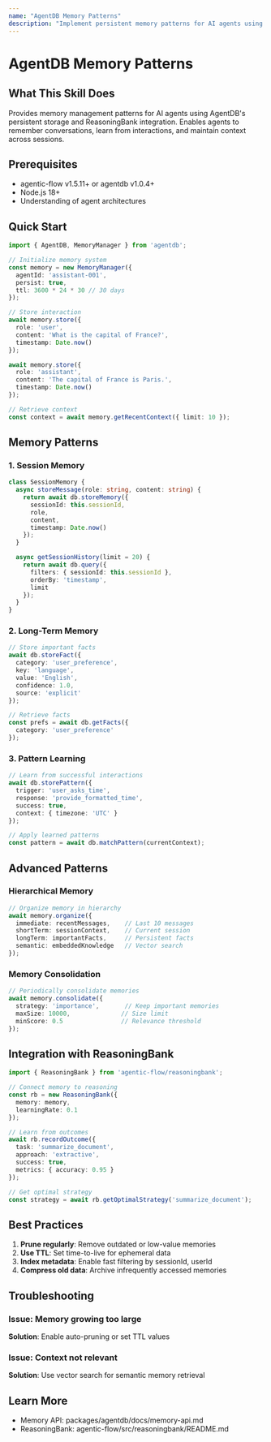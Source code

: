 ```yaml
---
name: "AgentDB Memory Patterns"
description: "Implement persistent memory patterns for AI agents using AgentDB. Includes session memory, long-term storage, pattern learning, and context management. Use when building stateful agents, chat systems, or intelligent assistants."
---
```


# AgentDB Memory Patterns

## What This Skill Does

Provides memory management patterns for AI agents using AgentDB's persistent storage and ReasoningBank integration. Enables agents to remember conversations, learn from interactions, and maintain context across sessions.

## Prerequisites

- agentic-flow v1.5.11+ or agentdb v1.0.4+
- Node.js 18+
- Understanding of agent architectures

## Quick Start

```typescript
import { AgentDB, MemoryManager } from 'agentdb';

// Initialize memory system
const memory = new MemoryManager({
  agentId: 'assistant-001',
  persist: true,
  ttl: 3600 * 24 * 30 // 30 days
});

// Store interaction
await memory.store({
  role: 'user',
  content: 'What is the capital of France?',
  timestamp: Date.now()
});

await memory.store({
  role: 'assistant',
  content: 'The capital of France is Paris.',
  timestamp: Date.now()
});

// Retrieve context
const context = await memory.getRecentContext({ limit: 10 });
```

## Memory Patterns

### 1. Session Memory
```typescript
class SessionMemory {
  async storeMessage(role: string, content: string) {
    return await db.storeMemory({
      sessionId: this.sessionId,
      role,
      content,
      timestamp: Date.now()
    });
  }

  async getSessionHistory(limit = 20) {
    return await db.query({
      filters: { sessionId: this.sessionId },
      orderBy: 'timestamp',
      limit
    });
  }
}
```

### 2. Long-Term Memory
```typescript
// Store important facts
await db.storeFact({
  category: 'user_preference',
  key: 'language',
  value: 'English',
  confidence: 1.0,
  source: 'explicit'
});

// Retrieve facts
const prefs = await db.getFacts({
  category: 'user_preference'
});
```

### 3. Pattern Learning
```typescript
// Learn from successful interactions
await db.storePattern({
  trigger: 'user_asks_time',
  response: 'provide_formatted_time',
  success: true,
  context: { timezone: 'UTC' }
});

// Apply learned patterns
const pattern = await db.matchPattern(currentContext);
```

## Advanced Patterns

### Hierarchical Memory
```typescript
// Organize memory in hierarchy
await memory.organize({
  immediate: recentMessages,    // Last 10 messages
  shortTerm: sessionContext,    // Current session
  longTerm: importantFacts,     // Persistent facts
  semantic: embeddedKnowledge   // Vector search
});
```

### Memory Consolidation
```typescript
// Periodically consolidate memories
await memory.consolidate({
  strategy: 'importance',       // Keep important memories
  maxSize: 10000,              // Size limit
  minScore: 0.5                // Relevance threshold
});
```

## Integration with ReasoningBank

```typescript
import { ReasoningBank } from 'agentic-flow/reasoningbank';

// Connect memory to reasoning
const rb = new ReasoningBank({
  memory: memory,
  learningRate: 0.1
});

// Learn from outcomes
await rb.recordOutcome({
  task: 'summarize_document',
  approach: 'extractive',
  success: true,
  metrics: { accuracy: 0.95 }
});

// Get optimal strategy
const strategy = await rb.getOptimalStrategy('summarize_document');
```

## Best Practices

1. **Prune regularly**: Remove outdated or low-value memories
2. **Use TTL**: Set time-to-live for ephemeral data
3. **Index metadata**: Enable fast filtering by sessionId, userId
4. **Compress old data**: Archive infrequently accessed memories

## Troubleshooting

### Issue: Memory growing too large
**Solution**: Enable auto-pruning or set TTL values

### Issue: Context not relevant
**Solution**: Use vector search for semantic memory retrieval

## Learn More

- Memory API: packages/agentdb/docs/memory-api.md
- ReasoningBank: agentic-flow/src/reasoningbank/README.md
